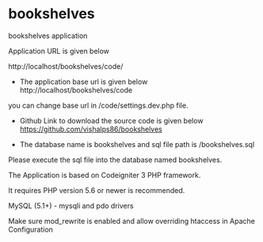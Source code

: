 # bookshelves
bookshelves application



Application URL is given below

http://localhost/bookshelves/code/



- The application base url is given below
http://localhost/bookshelves/code

you can change base url in /code/settings.dev.php file.


- Github Link to download the source code is given below
https://github.com/vishalps86/bookshelves

- The database name is bookshelves and sql file path is /bookshelves.sql

Please execute the sql file into the database named bookshelves.

The Application is based on Codeigniter 3 PHP framework.

It requires PHP version 5.6 or newer is recommended.

MySQL (5.1+) - mysqli and pdo drivers

Make sure mod_rewrite is enabled and allow overriding htaccess in Apache Configuration
